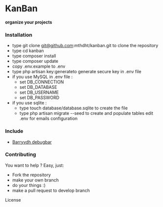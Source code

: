 # KanBan #

**organize your projects** 

### Installation

- type git clone git@github.com:mthdht/kanban.git to clone the repository
- type cd kanban
- type composer install
- type composer update
- copy .env.example to .env
- type php artisan key:generateto generate secure key in .env file
- if you use MySQL in .env file :
    - set DB_CONNECTION
    - set DB_DATABASE
    - set DB_USERNAME
    - set DB_PASSWORD
- if you use sqlite :
    - type touch database/database.sqlite to create the file
    - type php artisan migrate --seed to create and populate tables
edit .env for emails configuration

### Include

- [Barryvdh debugbar](https://github.com/barryvdh/laravel-debugbar)

### Contributing

You want to help ? Easy, just:

 - Fork the repository
 - make your own branch
 - do your things :)
 - make a pull request to develop branch

License
